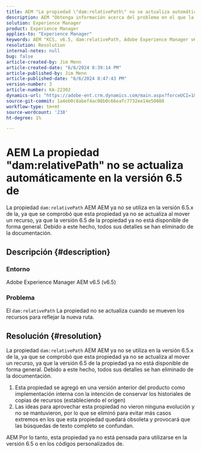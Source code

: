 ```yaml
---
title: AEM "La propiedad \"dam:relativePath\" no se actualiza automáticamente en la versión 6.5 de la aplicación de la versión de la aplicación de la aplicación de datos de"
description: AEM "Obtenga información acerca del problema en el que la propiedad dam:relativePath no se actualiza cuando se mueven recursos, para reflejar la nueva ruta en la versión 6.5".
solution: Experience Manager
product: Experience Manager
applies-to: "Experience Manager"
keywords: AEM "KCS, v6.5, dam:relativePath, Adobe Experience Manager v6.5, actualizar, automáticamente, preguntas más frecuentes"
resolution: Resolution
internal-notes: null
bug: false
article-created-by: Jim Menn
article-created-date: "6/6/2024 8:39:14 PM"
article-published-by: Jim Menn
article-published-date: "6/6/2024 8:47:43 PM"
version-number: 3
article-number: KA-22302
dynamics-url: "https://adobe-ent.crm.dynamics.com/main.aspx?forceUCI=1&pagetype=entityrecord&etn=knowledgearticle&id=df37e9d5-4424-ef11-840a-000d3a338844"
source-git-commit: 1a4eb0c8abef4ac08b0c66eafc7732ee14e50888
workflow-type: tm+mt
source-wordcount: '238'
ht-degree: 1%

---
```


# AEM La propiedad &quot;dam:relativePath&quot; no se actualiza automáticamente en la versión 6.5 de


La propiedad `dam:relativePath` AEM AEM ya no se utiliza en la versión 6.5.x de la, ya que se comprobó que esta propiedad ya no se actualiza al mover un recurso, ya que la versión 6.5 de la propiedad ya no está disponible de forma general. Debido a este hecho, todos sus detalles se han eliminado de la documentación.

## Descripción {#description}


### <b>Entorno</b>

Adobe Experience Manager AEM v6.5 (v6.5)



### <b>Problema</b>

El `dam:relativePath` La propiedad no se actualiza cuando se mueven los recursos para reflejar la nueva ruta.


## Resolución {#resolution}


La propiedad `dam:relativePath` AEM AEM ya no se utiliza en la versión 6.5.x de la, ya que se comprobó que esta propiedad ya no se actualiza al mover un recurso, ya que la versión 6.5 de la propiedad ya no está disponible de forma general. Debido a este hecho, todos sus detalles se han eliminado de la documentación.



1. Esta propiedad se agregó en una versión anterior del producto como implementación interna con la intención de conservar los historiales de copias de recursos (estableciendo el origen)
2. Las ideas para aprovechar esta propiedad no vieron ninguna evolución y no se mantuvieron, por lo que se eliminó para evitar más casos extremos en los que esta propiedad quedará obsoleta y provocará que las búsquedas de texto completo se confundan.


AEM Por lo tanto, esta propiedad ya no está pensada para utilizarse en la versión 6.5 o en los códigos personalizados de.
